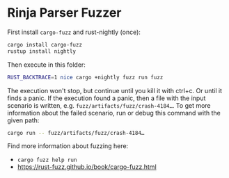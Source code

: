 # Rinja Parser Fuzzer

First install `cargo-fuzz` and rust-nightly (once):

```sh
cargo install cargo-fuzz
rustup install nightly
```

Then execute in this folder:

```sh
RUST_BACKTRACE=1 nice cargo +nightly fuzz run fuzz
```

The execution won't stop, but continue until you kill it with ctrl+c.
Or until it finds a panic.
If the execution found a panic, then a file with the input scenario is written, e.g.
`fuzz/artifacts/fuzz/crash-4184…`.
To get more information about the failed scenario, run or debug this command with the given path:

```sh
cargo run -- fuzz/artifacts/fuzz/crash-4184…
``` 

Find more information about fuzzing here:

* `cargo fuzz help run`
* <https://rust-fuzz.github.io/book/cargo-fuzz.html>
